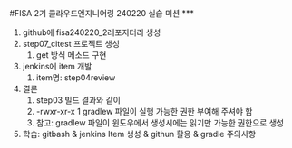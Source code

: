 #FISA 2기 클라우드엔지니어링 240220 실습
미션 *** 

1. github에 fisa240220_2레포지터리 생성
2. step07_citest 프로젝트 생성
    1. get 방식 메소드 구현
3. jenkins에 item 개발
    1. item명: step04review
4. 결론
    1. step03 빌드 결과와 같이
    2. -rwxr-xr-x 1 gradlew 파일이 실행 가능한 권한 부여해 주셔야 함
    3. 참고: gradlew 파일이 윈도우에서 생성시에는 읽기만 가능한 권한으로 생성
5. 학습: gitbash & jenkins Item 생성 & githun 활용 & gradle 주의사항
